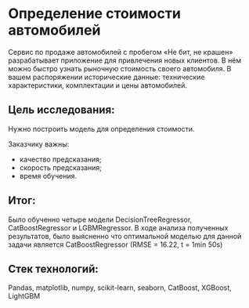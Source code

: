 # Определение стоимости автомобилей

Сервис по продаже автомобилей с пробегом «Не бит, не крашен» разрабатывает приложение для привлечения новых клиентов. В нём можно быстро узнать рыночную стоимость своего автомобиля. В вашем распоряжении исторические данные: технические характеристики, комплектации и цены автомобилей.

## Цель исследования:

Нужно построить модель для определения стоимости.

Заказчику важны:

- качество предсказания;
- скорость предсказания;
- время обучения.

## Итог:

Было обученно четыре модели DecisionTreeRegressor, CatBoostRegressor и LGBMRegressor. В ходе анализа полученных результатов, было выясненно что оптимальной моделью для данной задачи является CatBoostRegressor (RMSE = 16.22, t = 1min 50s)

## Стек технологий:

Pandas, matplotlib, numpy, scikit-learn, seaborn, CatBoost, XGBoost, LightGBM
